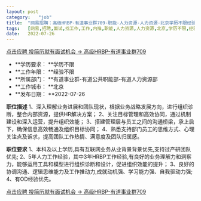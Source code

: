 ```yaml
---
layout:	post
category:	"job"
title:	"网易招聘：高级HRBP-有道事业群709-职能-人力资源-人力资源-北京学历不限经验不限"
tags:	[网易,招聘,面试,找工作,工作,内推,职能,人力资源,人力资源,北京,学历不限,经验不限]
date:	2022-07-26
---
```


[点击应聘 投简历就有面试机会 -> 高级HRBP-有道事业群709](http://mobile.bole.netease.com/bole/boleDetail?id=41708&employeeId=346f03c3cda5f04c&key=all)



- **学历要求： **学历不限
- **工作年限： **经验不限
- **所属部门： **有道事业群-有道公共职能部-有道人力资源部
- **工作城市： **北京
- **发布日期： **2022-07-26



**职位描述**
1、深入理解业务进展和团队现状，根据业务战略发展方向，进行组织诊断，整合内部资源，提供HR解决方案；
2、关注目标管理和高效协同，通过机制建设和深入运营，提升组织效能；
3、搭建管理层与员工之间的沟通桥梁，承上启下，确保信息高效畅通及组织目标协同；
4、熟悉支持部门员工的思维方式、心理关注点及诉求，提高团队工作热情、满意度及团队归属感。



**职位要求**
1、本科及以上学历,具有互联网业务从业背景背景优先,支持过产研团队优先;
2、5年人力工作经验，其中3年HRBP工作经验,有良好的业务理解力和洞察力，能够运用工具和模型进行组织诊断和设计，促进组织效能的提升；
3、良好的协调沟通、逻辑思维能力及工作推动力,成就动机强、学习能力强、自我驱动力强;
4、有OD经验优先。



[点击应聘 投简历就有面试机会 -> 高级HRBP-有道事业群709](http://mobile.bole.netease.com/bole/boleDetail?id=41708&employeeId=346f03c3cda5f04c&key=all)